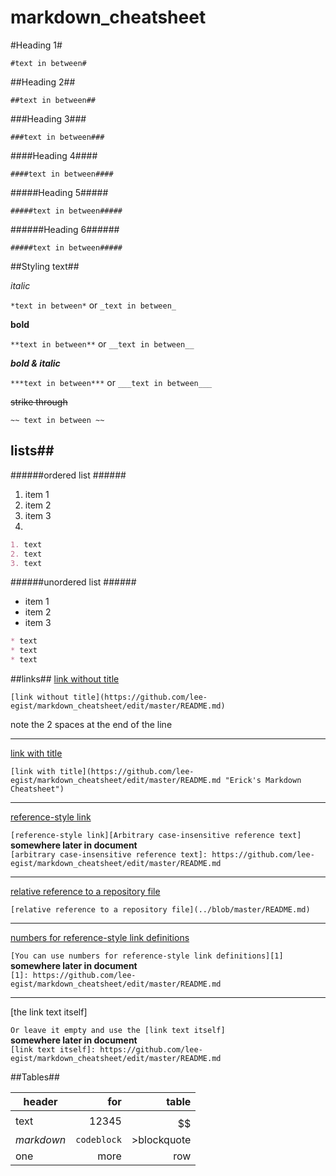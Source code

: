 # markdown_cheatsheet

#Heading 1#

``#text in between#``

##Heading 2##

``##text in between##``

###Heading 3###

``###text in between###``

####Heading 4####

``####text in between####``

#####Heading 5#####

``#####text in between#####``

######Heading 6######

``#####text in between#####``

##Styling text##

*italic*

``*text in between*`` or ``_text in between_``

**bold**

``**text in between**`` or ``__text in between__``


***bold & italic*** 

``***text in between***`` or ``___text in between___``

~~strike through~~

``~~ text in between ~~``

## lists##

######ordered list ######
1. item 1
2. item 2
3. item 3
4. 

```md
1. text
2. text
3. text
```

######unordered list ######
* item 1
* item 2
* item 3
 
```md
* text
* text
* text
```
##links##
[link without title](https://github.com/lee-egist/markdown_cheatsheet/edit/master/README.md)

``[link without title](https://github.com/lee-egist/markdown_cheatsheet/edit/master/README.md)``

note the 2 spaces at the end of the line

-----


[link with title](https://github.com/lee-egist/markdown_cheatsheet/edit/master/README.md "Erick's Markdown Cheatsheet")

``[link with title](https://github.com/lee-egist/markdown_cheatsheet/edit/master/README.md "Erick's Markdown Cheatsheet")``

-----


[reference-style link][Arbitrary case-insensitive reference text]

``[reference-style link][Arbitrary case-insensitive reference text]``  
 **somewhere later in document**  
``[arbitrary case-insensitive reference text]: https://github.com/lee-egist/markdown_cheatsheet/edit/master/README.md``

-----


[relative reference to a repository file](../blob/master/README.md)

``[relative reference to a repository file](../blob/master/README.md)``

-----


[numbers for reference-style link definitions][1]

``[You can use numbers for reference-style link definitions][1]``  
 **somewhere later in document**  
``[1]: https://github.com/lee-egist/markdown_cheatsheet/edit/master/README.md``

-----


[the link text itself]

``Or leave it empty and use the [link text itself]``  
 **somewhere later in document**  
``[link text itself]: https://github.com/lee-egist/markdown_cheatsheet/edit/master/README.md``

[arbitrary case-insensitive reference text]: https://github.com/lee-egist/markdown_cheatsheet/edit/master/README.md
[1]: https://github.com/lee-egist/markdown_cheatsheet/edit/master/README.md
[link text itself]: https://github.com/lee-egist/markdown_cheatsheet/edit/master/README.md

##Tables##

| header       | for          | table        |
|--------------|-------------:|-------------:|
| text         | 12345        | $$$$$$       |
| *markdown*   | ``codeblock``| >blockquote  |
| one          | more         | row          |
